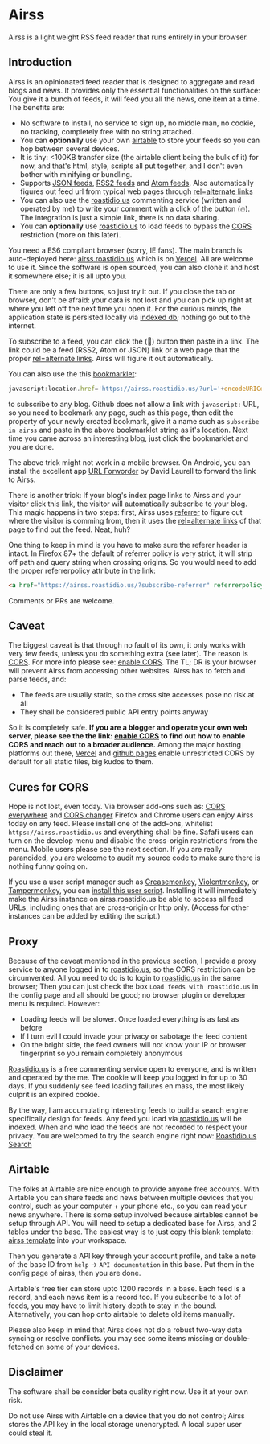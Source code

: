 # Airss

Airss is a light weight RSS feed reader that runs entirely in your browser.

## Introduction

Airss is an opinionated feed reader that is designed to aggregate and read blogs and news. It provides only the essential functionalities on the surface: You give it a bunch of feeds, it will feed you all the news, one item at a time. The benefits are:

* No software to install, no service to sign up, no middle man, no cookie, no tracking, completely free with no string attached.
* You can __optionally__ use your own [airtable](https://airtable.com) to store your feeds so you can hop between several devices.
* It is tiny: <100KB transfer size (the airtable client being the bulk of it) for now, and that's html, style, scripts all put together, and I don't even bother with minifying or bundling.
* Supports [JSON feeds](https://www.jsonfeed.org/), [RSS2 feeds](https://validator.w3.org/feed/docs/rss2.html) and [Atom feeds](https://tools.ietf.org/html/rfc4287). Also automatically figures out feed url from typical web pages through [rel=alternate links](https://developer.mozilla.org/en-US/docs/Web/HTML/Link_types)
* You can also use the [roastidio.us](https://roastidio.us) commenting service (written and operated by me) to write your comment with a click of the button (🔥). The integration is just a simple link, there is no data sharing.
* You can __optionally__ use [roastidio.us](https://roastidio.us) to load feeds to bypass the [CORS](https://enable-cors.org/) restriction (more on this later).

You need a ES6 compliant browser (sorry, IE fans). The main branch is auto-deployed here: [airss.roastidio.us](https://airss.roastidio.us) which is on [Vercel](https://vercel.com). All are welcome to use it. Since the software is open sourced, you can also clone it and host it somewhere else; it is all upto you.

There are only a few buttons, so just try it out. If you close the tab or browser, don't be afraid: your data is not lost and you can pick up right at where you left off the next time you open it. For the curious minds, the application state is persisted locally via [indexed db](https://developer.mozilla.org/en-US/docs/Web/API/IndexedDB_API); nothing go out to the internet. 

To subscribe to a feed, you can click the (🍼) button then paste in a link. The link could be a feed (RSS2, Atom or JSON) link or a web page that the proper [rel=alternate links](https://developer.mozilla.org/en-US/docs/Web/HTML/Link_types). Airss will figure it out automatically. 

You can also use the this [bookmarklet](https://en.wikipedia.org/wiki/Bookmarklet): 

``` javascript
javascript:location.href='https://airss.roastidio.us/?url='+encodeURIComponent(window.location.href)
```

to subscribe to any blog. Github does not allow a link with `javascript:` URL, so you need to bookmark any page, such as this page, then edit the property of your newly created bookmark, give it a name such as `subscribe in airss` and paste in the above bookmarklet string as it's location. Next time you came across an interesting blog, just click the bookmarklet and you are done.

The above trick might not work in a mobile browser. On Android, you can install the excellent app [URL Forworder](https://play.google.com/store/apps/details?id=net.daverix.urlforward") by David Laurell to forward the link to Airss.

There is another trick: If your blog's index page links to Airss and your visitor click this link, the visitor will automatically subscribe to your blog. This magic happens in two steps: first, Airss uses [referrer](https://en.wikipedia.org/wiki/HTTP_referer) to figure out where the visitor is comming from, then it uses the [rel=alternate links](https://developer.mozilla.org/en-US/docs/Web/HTML/Link_types) of that page to find out the feed. Neat, huh?

One thing to keep in mind is you have to make sure the referer header is intact. In Firefox 87+ the default of referrer policy is very strict, it will strip off path and query string when crossing origins. So you would need to add the proper referrerpolicy attribute in the link:

``` html
<a href="https://airss.roastidio.us/?subscribe-referrer" referrerpolicy="no-referrer-when-downgrade">Follow me with Airss!</a>
```

Comments or PRs are welcome.

## Caveat

The biggest caveat is that through no fault of its own, it only works with very few feeds, unless you do something extra (see later). The reason is [CORS](https://developer.mozilla.org/en-US/docs/Web/HTTP/CORS). For more info please see: [enable CORS](https://enable-cors.org/). The TL; DR is your browser will prevent Airss from accessing other websites. Airss has to fetch and parse feeds, and:

* The feeds are usually static, so the cross site accesses pose no risk at all
* They shall be considered public API entry points anyway

So it is completely safe. **If you are a blogger and operate your own web server, please see the the link: [enable CORS](https://enable-cors.org/) to find out how to enable CORS and reach out to a broader audience.** Among the major hosting platforms out there, [Vercel](https://vercel.com) and [github pages](https://pages.github.com/) enable unrestricted CORS by default for all static files, big kudos to them.

## Cures for CORS

Hope is not lost, even today. Via browser add-ons such as: [CORS everywhere](https://addons.mozilla.org/en-US/firefox/addon/cors-everywhere/?utm_source=addons.mozilla.org&utm_medium=referral&utm_content=search) and [CORS changer](https://chrome.google.com/webstore/detail/moesif-origin-cors-change/digfbfaphojjndkpccljibejjbppifbc?hl=en) Firefox and Chrome users can enjoy Airss today on any feed. Please install one of the add-ons, whitelist `https://airss.roastidio.us` and everything shall be fine. Safafi users can turn on the develop menu and disable the cross-origin restrictions from the menu. Mobile users please see the next section. If you are really paranoided, you are welcome to audit my source code to make sure there is nothing funny going on.

If you use a user script manager such as [Greasemonkey](https://addons.mozilla.org/en-US/firefox/addon/greasemonkey/), [Violentmonkey](https://violentmonkey.github.io/), or [Tampermonkey](https://www.tampermonkey.net/), you can [install this user script](https://greasyfork.org/en/scripts/433329-airss-cors-bypass). Installing it will immediately make the Airss instance on airss.roastidio.us be able to access all feed URLs, including ones that are cross-origin or http only. (Access for other instances can be added by editing the script.)

## Proxy

Because of the caveat mentioned in the previous section, I provide a proxy service to anyone logged in to [roastidio.us](https://roastidio.us), so the CORS restriction can be circumvented. All you need to do is to login to [roastidio.us](https://roastidio.us) in the same browser; Then you can just check the box `Load feeds with roastidio.us` in the config page and all should be good; no browser plugin or developer menu is required. However:

* Loading feeds will be slower. Once loaded everything is as fast as before 
* If I turn evil I could invade your privacy or sabotage the feed content
* On the bright side, the feed owners will not know your IP or browser fingerprint so you remain completely anonymous

[Roastidio.us](https://roastidio.us) is a free commenting service open to everyone, and is written and operated by the me. The cookie will keep you logged in for up to 30 days. If you suddenly see feed loading failures en mass, the most likely culprit is an expired cookie.

By the way, I am accumulating interesting feeds to build a search engine specifically design for feeds. Any feed you load via [roastidio.us](https://roastidio.us) will be indexed. When and who load the feeds are not recorded to respect your privacy. You are welcomed to try the search engine right now: [Roastidio.us Search](https://roastidio.us/search)

## Airtable

The folks at Airtable are nice enough to provide anyone free accounts. With Airtable you can share feeds and news between multiple devices that you control, such as your computer + your phone etc., so you can read your news anywhere. There is some setup involved because airtables cannot be setup through API. You will need to setup a dedicated base for Airss, and 2 tables under the base. The easiest way is to just copy this blank template: [airss template](https://airtable.com/shrFm410wa0iyoKpq) into your workspace.

Then you generate a API key through your account profile, and take a note of the base ID from `help` -> `API documentation` in this base. Put them in the config page of airss, then you are done.

Airtable's free tier can store upto 1200 records in a base. Each feed is a record, and each news item is a record too. If you subscribe to a lot of feeds, you may have to limit history depth to stay in the bound. Alternatively, you can hop onto airtable to delete old items manually.

Please also keep in mind that Airss does not do a robust two-way data syncing or resolve conflicts. you may see some items missing or double-fetched on some of your devices.

## Disclaimer

The software shall be consider beta quality right now. Use it at your own risk.

Do not use Airss with Airtable on a device that you do not control; Airss stores the API key in the local storage unencrypted. A local super user could steal it. 
